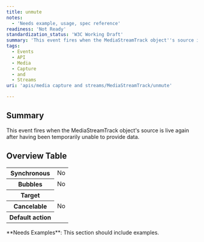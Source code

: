 ```yaml
---
title: unmute
notes:
  - 'Needs example, usage, spec reference'
readiness: 'Not Ready'
standardization_status: 'W3C Working Draft'
summary: 'This event fires when the MediaStreamTrack object''s source is live again after having been temporarily unable to provide data.'
tags:
  - Events
  - API
  - Media
  - Capture
  - and
  - Streams
uri: 'apis/media capture and streams/MediaStreamTrack/unmute'

---
```

## <span>Summary</span>

This event fires when the MediaStreamTrack object's source is live again after having been temporarily unable to provide data.

## <span>Overview Table</span>

<table class="wikitable">
<tr>
<th>
Synchronous

</th>
<td>
No

</td>
</tr>
<tr>
<th>
Bubbles

</th>
<td>
No

</td>
</tr>
<tr>
<th>
Target

</th>
<td>
</td>
</tr>
<tr>
<th>
Cancelable

</th>
<td>
No

</td>
</tr>
<tr>
<th>
Default action

</th>
<td>
</td>
</tr>
</table>
**Needs Examples**: This section should include examples.

